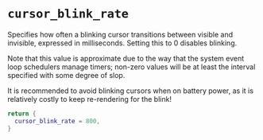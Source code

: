 # `cursor_blink_rate`

Specifies how often a blinking cursor transitions between visible and
invisible, expressed in milliseconds.  Setting this to 0 disables blinking.

Note that this value is approximate due to the way that the system event loop
schedulers manage timers; non-zero values will be at least the interval
specified with some degree of slop.

It is recommended to avoid blinking cursors when on battery power, as it is
relatively costly to keep re-rendering for the blink!

```lua
return {
  cursor_blink_rate = 800,
}
```
